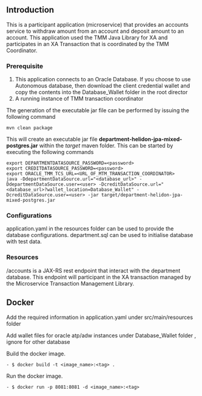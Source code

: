 ## Introduction
This is a participant application (microservice) that provides an accounts service to withdraw amount from an account and deposit amount to an account.
This application used the TMM Java Library for XA and participates in an XA Transaction that is coordinated by the TMM Coordinator.

### Prerequisite

1. This application connects to an Oracle Database. If you choose to use Autonomous database, then download the client credential wallet and copy the contents into the Database_Wallet folder
in the root director
2. A running instance of TMM transaction coordinator  

The generation of the executable jar file can be performed by issuing the following command

    mvn clean package

This will create an executable jar file **department-helidon-jpa-mixed-postgres.jar** within the _target_ maven folder. This can be started by
executing the following commands

    export DEPARTMENTDATASOURCE_PASSWORD=<password>
    export CREDITDATASOURCE_PASSWORD=<password>
    export ORACLE_TMM_TCS_URL=<URL_OF_MTM_TRANSACTION_COORDINATOR>
    java -DdepartmentDataSource.url="<database_url>" -DdepartmentDataSource.user=<user> -DcreditDataSource.url="<database_url>?wallet_location=Database_Wallet" -DcreditDataSource.user=<user> -jar target/department-helidon-jpa-mixed-postgres.jar

### Configurations

application.yaml in the resources folder can be used to provide the database configurations.
department.sql can be used to initialise database with test data.


### Resources

/accounts is a JAX-RS rest endpoint that interact with the department database.
This endpoint will participant in the XA transaction managed by the Microservice Transaction Management Library.

## Docker
Add the required information in application.yaml under src/main/resources folder

Add  wallet files for oracle atp/adw instances under Database_Wallet folder , ignore for other database

Build the docker image.
```
- $ docker build -t <image_name>:<tag> .
```
Run the docker image.
```
- $ docker run -p 8081:8081 -d <image_name>:<tag>
```